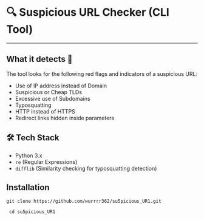 # 🔍 Suspicious URL Checker (CLI Tool)
---
## What it detects 🚩
The tool looks for the following red flags and indicators of a suspicious URL:

- Use of IP address instead of Domain
- Suspicious or Cheap TLDs
- Excessive use of Subdomains
- Typosquatting
- HTTP instead of HTTPS
- Redirect links hidden inside parameters 


## 🛠 Tech Stack

- Python 3.x  
- `re` (Regular Expressions)  
- `difflib` (Similarity checking for typosquatting detection)


## Installation

`git clone https://github.com/wurrrr362/su5picious_UR1.git`

` cd su5picious_UR1` 
